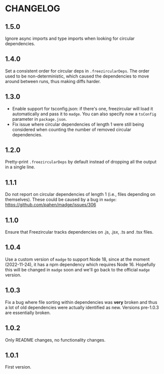 # CHANGELOG

## 1.5.0

Ignore async imports and type imports when looking for circular dependencies.

## 1.4.0

Set a consistent order for circular deps in `.freezircularDeps`. The order used to be
non-deterministic, which caused the dependencies to move around between runs, thus making
diffs harder.

## 1.3.0

- Enable support for tsconfig.json: if there's one, freezircular will load it automatically
  and pass it to `madge`. You can also specify now a `tsConfig` parameter in `package.json`.
- Fix issue where circular dependencies of length 1 were still being considered when
  counting the number of removed circular dependencies.

## 1.2.0

Pretty-print `.freezircularDeps` by default instead of dropping all the output in a single
line.

## 1.1.1

Do not report on circular dependencies of length 1 (i.e., files depending on themselves).
These could be caused by a bug in `madge`: https://github.com/pahen/madge/issues/306

## 1.1.0

Ensure that Freezircular tracks dependencies on .js, .jsx, .ts and .tsx files.

## 1.0.4

Use a custom version of `madge` to support Node 18, since at the moment (2022-11-24), it has
a npm dependency which requires Node 16. Hopefully this will be changed in `madge` soon and
we'll go back to the official `madge` version.

## 1.0.3

Fix a bug where file sorting within dependencies was **very** broken and thus a lot of old
dependencies were actually identified as new. Versions pre-1.0.3 are essentially broken.

## 1.0.2

Only README changes, no functionality changes.

## 1.0.1

First version.
